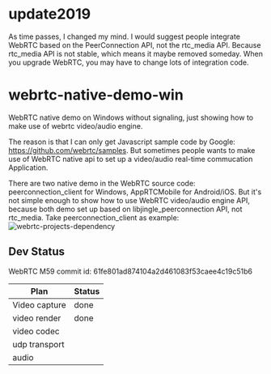 # update2019
As time passes, I changed my mind. I would suggest people integrate WebRTC based on the PeerConnection API, not the rtc_media API. Because rtc_media API is not stable, which means it maybe removed someday. When you upgrade WebRTC, you may have to change lots of integration code.

# webrtc-native-demo-win

WebRTC native demo on Windows without signaling, just showing how to make use of webrtc video/audio engine.

The reason is that I can only get Javascript sample code by Google: https://github.com/webrtc/samples. 
But sometimes people wants to make use of WebRTC native api to set up a video/audio real-time commucation Application.

There are two native demo in the WebRTC source code: peerconnection_client for Windows, AppRTCMobile for Android/iOS. 
But it's not simple enough to show how to use WebRTC video/audio engine API, because both demo set up based on libjingle_peerconnection API, not rtc_media.
Take peerconnection_client as example:
![webrtc-projects-dependency](/webrtc-projects-dependency.png)

## Dev Status

WebRTC M59 commit id: 61fe801ad874104a2d461083f53caee4c19c51b6

| Plan          | Status |
| - | - |
| Video capture | done   |
| video render  | done   |
| video codec   |        |
| udp transport |        |
| audio         |        |


